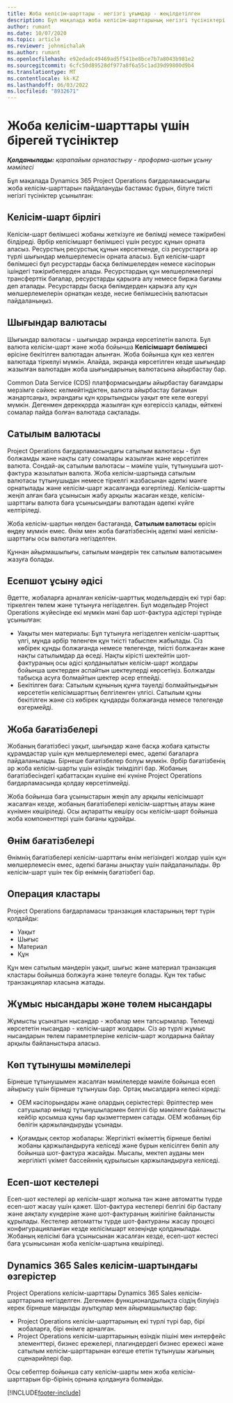 ```yaml
---
title: Жоба келісім-шарттары - негізгі ұғымдар - жеңілдетілген
description: Бұл мақалада жоба келісім-шарттарының негізгі түсініктері туралы ақпарат берілген.
author: rumant
ms.date: 10/07/2020
ms.topic: article
ms.reviewer: johnmichalak
ms.author: rumant
ms.openlocfilehash: e92edadc49469ad5f541be8bce7b7a8043b981e2
ms.sourcegitcommit: 6cfc50d89528df977a8f6a55c1ad39d99800d9b4
ms.translationtype: MT
ms.contentlocale: kk-KZ
ms.lasthandoff: 06/03/2022
ms.locfileid: "8932671"
---
```

# <a name="concepts-unique-to-project-contracts"></a>Жоба келісім-шарттары үшін бірегей түсініктер

_**Қолданылады:** қарапайым орналастыру - проформа-шотын ұсыну мәмілесі_



Бұл мақалада Dynamics 365 Project Operations бағдарламасындағы жоба келісім-шарттарын пайдалануды бастамас бұрын, білуге тиісті негізгі түсініктер ұсынылған:

## <a name="contracting-unit"></a>Келісім-шарт бірлігі

Келісім-шарт бөлімшесі жобаны жеткізуге ие бөлімді немесе тәжірибені білдіреді. Әрбір келісімшарт бөлімшесі үшін ресурс құнын орната аласыз. Ресурстың ресурстық құнын көрсеткенде, сіз ресурстарға әр түрлі шығындар мөлшерлемесін орната аласыз. Бұл келісім-шарт бөлімшесі бұл ресурстарды басқа бөлімшелерден немесе кәсіпорын ішіндегі тәжірибелерден алады. Ресурстардың құн мөлшерлемелері трансферттік бағалар, ресурстарды қарызға алу немесе биржа бағамы деп аталады. Ресурстарды басқа бөлімдерден қарызға алу құн мөлшерлемелерін орнатқан кезде, несие бөлімшесінің валютасын пайдаланыңыз.

## <a name="cost-currency"></a>Шығындар валютасы

Шығындар валютасы - шығындар экранда көрсетілетін валюта. Бұл валюта келісім-шарт және жоба бойынша **Келісімшарт бөлімшесі** өрісіне бекітілген валютадан алынған. Жоба бойынша құн кез келген валютада тіркелуі мүмкін. Алайда, экранда көрсетілген кезде шығындар жазылған валютадан жоба шығындарының валютасына айырбастау бар.

Common Data Service (CDS) платформасындағы айырбастау бағамдары мерзімге сәйкес келмейтіндіктен, валюта айырбастау бағамын жаңартсаңыз, экрандағы құн қорытындысы уақыт өте келе өзгеруі мүмкін. Дегенмен дерекқорда жазылған құн өзгеріссіз қалады, өйткені сомалар пайда болған валютада сақталады.

## <a name="sales-currency"></a>Сатылым валютасы

Project Operations бағдарламасындағы сатылым валютасы - бұл болжамды және нақты сату сомалары жазылған және көрсетілген валюта. Сондай-ақ сатылым валютасы – мәміле үшін, тұтынушыға шот-фактура жазылатын валюта. Жоба келісім-шартында сатылым валютасы тұтынушыдан немесе тіркелгі жазбасынан әдепкі мәнге орнатылады және келісім-шарт жасалғанда өзгертіледі. Келісім-шартты жеңіп алған баға ұсынысын жабу арқылы жасаған кезде, келісім-шарттағы валюта баға ұсынысындағы валютадан әдепкі күйге келтіріледі.

Жоба келісім-шартын нөлден бастағанда, **Сатылым валютасы** өрісін өңдеу мүмкін емес. Өнім мен жоба бағатізбесінің әдепкі мәні келісім-шарттағы осы валютаға негізделген.

Құннан айырмашылығы, сатылым мәндерін тек сатылым валютасымен жазуға болады.

## <a name="billing-method"></a>Есепшот ұсыну әдісі

Әдетте, жобаларға арналған келісім-шарттық модельдердің екі түрі бар: тіркелген төлем және тұтынуға негізделген. Бұл модельдер Project Operations жүйесінде екі мүмкін мәні бар шот-фактура әдістері түрінде ұсынылған:

- Уақыты мен материалы: Бұл тұтынуға негізделген келісім-шарттық үлгі, мұнда әрбір төленген құн тиісті табыспен жабылады. Сіз көбірек құнды болжағанда немесе төлегенде, тиісті болжанған және нақты сатылымдар да өседі. Нақты кірісті шектейтін шот-фактураның осы әдісі қолданылатын келісім-шарт жолдары бойынша шектерден аспайтын шектеулерді көрсетіңіз. Болжалды табысқа асуға болмайтын шектер әсер етпейді.
- Бекітілген баға: Сатылым құнының құнға тәуелді болмайтындығын көрсететін келісімшарттың белгіленген үлгісі. Сатылым құны бекітілген және сіз көбірек құндарды болжағанда немесе төлегенде өзгермейді.

## <a name="project-price-lists"></a>Жоба бағатізбелері

Жобаның бағатізбесі уақыт, шығындар және басқа жобаға қатысты құрамдастар үшін құн мөлшерлемелері емес, әдепкі бағаларға пайдаланылады. Бірнеше бағатізбелер болуы мүмкін. Әрбір бағатізбенің әр жоба келісім-шарты үшін өзіндік тиімділігі бар. Жобаның бағатізбесіндегі қабаттасқан күшіне ені күніне Project Operations бағдарламасында қолдау көрсетілмейді.

Жоба бойынша баға ұсыныстарын жеңіп алу арқылы келісімшарт жасалған кезде, жобаның бағатізбелері келісім-шарттың атауы және күнімен көшіріледі. Осы ақпаратты көшіру осы келісім-шарт бойынша жоба компоненттері үшін бағаны құрайды.

## <a name="product-price-lists"></a>Өнім бағатізбелері

Өнімнің бағатізбелері келісім-шарттағы өнім негізіндегі жолдар үшін құн мөлшерлемесін емес, әдепкі бағаны анықтау үшін пайдаланылады. Әр келісім-шарт үшін тек бір өнімнің бағатізбегі бар.

## <a name="transaction-classes"></a>Операция кластары

Project Operations бағдарламасы транзакция кластарының төрт түрін қолдайды:

- Уақыт
- Шығыс
- Материал
- Құн

Құн мен сатылым мәндерін уақыт, шығыс және материал транзакция кластары бойынша болжауға және төлеуге болады. Құн тек табыс транзакциялар класына жатады.

## <a name="work-entities-and-billing-entities"></a>Жұмыс нысандары және төлем нысандары

Жұмысты ұсынатын нысандар - жобалар мен тапсырмалар. Төлемді көрсететін нысандар - келісім-шарт жолдары. Сіз әр түрлі жұмыс нысандарын төлем параметрлеріне келісім-шарт жолдарына байлау арқылы байланыстыра аласыз.

## <a name="multi-customer-deals"></a>Көп тұтынушы мәмілелері

Бірнеше тұтынушымен жасалған мәмілелерде мәміле бойынша есеп айырысу үшін бірнеше тұтынушы бар. Ортақ мысалдарға келесі кіреді:

- OEM кәсіпорындары және олардың серіктестері: Әріптестер мен сатушылар өнімді тұтынушылармен белгілі бір мәмілеге байланысты кейбір қосымша құны бар қызметтермен сатады. OEM жобаның бір бөлігін қаржыландыруды ұсынады. 

- Қоғамдық сектор жобалары: Жергілікті өкіметтің бірнеше бөлімі жобаны қаржыландыруға келіседі және бұрын келісілген бөліп алу бойынша шот-фактура жасайды. Мысалы, мектеп ауданы мен жергілікті үкімет бассейннің құрылысын қаржыландыруға келіседі.

## <a name="invoice-schedules"></a>Есеп-шот кестелері

Есеп-шот кестелері әр келісім-шарт жолына тән және автоматты түрде есеп-шот жасау үшін қажет. Шот-фактура кестелері белгілі бір басталу және аяқталу күндеріне және шот-фактураның жиілігіне байланысты құрылады. Кестелер автоматты түрде шот-фактураны жасау процесі конфигурацияланған кезде келісімшарт кезеңінде қолданылады. Жобаның келісімі баға ұсынысынан жасалған кезде, есеп-шот кестесі баға ұсынысынан жоба келісім-шартына көшіріледі.

## <a name="changes-from-the-dynamics-365-sales-contract"></a>Dynamics 365 Sales келісім-шартындағы өзгерістер

Project Operations келісім-шарттары Dynamics 365 Sales келісім-шарттарына негізделген. Дегенмен функционалдылықта сіздің білуіңіз керек бірнеше маңызды ауытқулар мен айырмашылықтар бар:

- Project Operations келісім-шарттарының екі түрлі түрі бар, бірі жобаларға, бірі өнімге арналған.
- Project Operations келісім-шарттарының өзіндік пішіні мен интерфейс элементтері, бизнес ережелері, плагиндердегі бизнес ережесі және сатылым келісім-шарттарынан өзгеше ететін тұтынушы жағының сценарийлері бар.

Осы себептер бойынша сату келісім-шарты мен жоба келісім-шарттарын бір-бірінің орнына қолдануға болмайды.


[!INCLUDE[footer-include](../../includes/footer-banner.md)]
